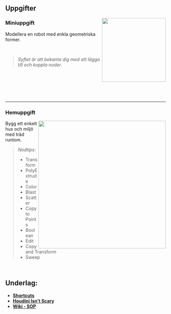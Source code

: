 ## Uppgifter

<img src="https://github.com/user-attachments/assets/3a512ca8-e645-4b3c-9b61-76103f47fd70" align="right" width="200">

### Miniuppgift

Modellera en robot med enkla geometriska former.

&nbsp;

> *Syftet är att bekanta dig med att lägga till och koppla noder*.

&nbsp;

&nbsp;

&nbsp;

___

### Hemuppgift

<img src="https://github.com/user-attachments/assets/741b06ec-e4f0-4f95-a933-a05cd4d06ff2" align="right" width="400">

Bygg ett enkelt hus och miljö med träd runtom.

> *Nodtips:*
> * Transform
> * PolyExtrude
> * Color
> * Blast
> * Scatter
> * Copy to Points
> * Boolean
> * Edit
> * Copy and Transform
> * Sweep




&nbsp;

## Underlag:
- [**Shortcuts**](https://github.com/Studio-Konkret/Technical-Direction/wiki/Shortcuts)
- [**Houdini Isn't Scary**](https://www.youtube.com/watch?v=Tsv8UGqDibc)
- [**Wiki - SOP**](https://github.com/Studio-Konkret/Technical-Direction/wiki/SOP)
